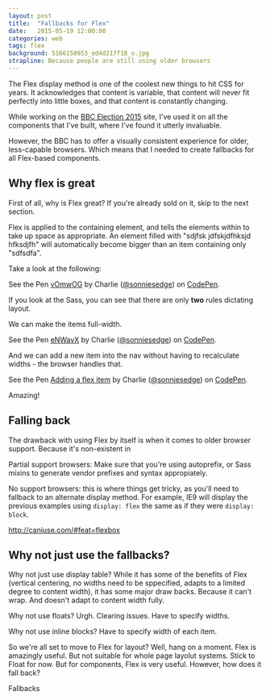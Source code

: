 ```yaml
---
layout: post
title:  "Fallbacks for Flex"
date:   2015-05-19 12:00:00
categories: web
tags: flex
background: 5166150953_ed4d217f18_o.jpg
strapline: Because people are still using older browsers
---
```



The Flex display method is one of the coolest new things to hit CSS for years. It acknowledges that content is variable, that content will never fit perfectly into little boxes, and that content is constantly changing.

While working on the [BBC Election 2015](http://bbc.co.uk/news/election/2015) site, I've used it on all the components that I've built, where I've found it utterly invaluable.

However, the BBC has to offer a visually consistent experience for older, less-capable browsers. Which means that I needed to create fallbacks for all Flex-based components.



## Why flex is great

First of all, why is Flex great? If you're already sold on it, skip to the next section.

Flex is applied to the containing element, and tells the elements within to take up space as appropriate. An element filled with "sdjfsk jdfskjdfhksjd hfksdjfh" will automatically become bigger than an item containing only "sdfsdfa".



Take a look at the following:

<p data-height="268" data-theme-id="0" data-slug-hash="vOmwOG" data-default-tab="result" data-user="sonniesedge" class='codepen'>See the Pen <a href='http://codepen.io/sonniesedge/pen/vOmwOG/'>vOmwOG</a> by Charlie (<a href='http://codepen.io/sonniesedge'>@sonniesedge</a>) on <a href='http://codepen.io'>CodePen</a>.</p>
<script async src="//assets.codepen.io/assets/embed/ei.js"></script>


If you look at the Sass, you can see that there are only **two** rules dictating layout.







We can make the items full-width.

<p data-height="268" data-theme-id="0" data-slug-hash="eNWavX" data-default-tab="result" data-user="sonniesedge" class='codepen'>See the Pen <a href='http://codepen.io/sonniesedge/pen/eNWavX/'>eNWavX</a> by Charlie (<a href='http://codepen.io/sonniesedge'>@sonniesedge</a>) on <a href='http://codepen.io'>CodePen</a>.</p>
<script async src="//assets.codepen.io/assets/embed/ei.js"></script>




And we can add a new item into the nav without having to recalculate widths - the browser handles that.

<p data-height="268" data-theme-id="0" data-slug-hash="qdmGxb" data-default-tab="result" data-user="sonniesedge" class='codepen'>See the Pen <a href='http://codepen.io/sonniesedge/pen/qdmGxb/'>Adding a flex item</a> by Charlie (<a href='http://codepen.io/sonniesedge'>@sonniesedge</a>) on <a href='http://codepen.io'>CodePen</a>.</p>
<script async src="//assets.codepen.io/assets/embed/ei.js"></script>



Amazing!


## Falling back

The drawback with using Flex by itself is when it comes to older browser support. Because it's non-existent in



Partial support browsers: Make sure that you're using autoprefix, or Sass mixins to generate vendor prefixes and syntax appropiately.


No support browsers: this is where things get tricky, as you'll need to fallback to an alternate display method. For example, IE9 will display the previous examples using `display: flex` the same as if they were `display: block`.


http://caniuse.com/#feat=flexbox





## Why not just use the fallbacks?



Why not just use display table? While it has some of the benefits of Flex (vertical centering, no widths need to be sppecified, adapts to a limited degree to content width), it has some major draw backs. Because it can't wrap. And doesn't adapt to content width fully.

Why not use floats? Urgh. Clearing issues. Have to specify widths.

Why not use inline blocks? Have to specify width of each item.




So we're all set to move to Flex for layout? Well, hang on a moment. Flex is amazingly useful. But not suitable for whole page layolut systems. Stick to Float for now. But for components, Flex is very useful. However, how does it fall back?


Fallbacks
